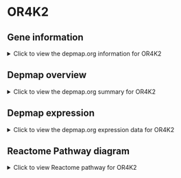<h1>OR4K2</h1>

<h2>Gene information</h2>
<details>
  <summary>Click to view the depmap.org information for OR4K2</summary>
  <iframe src="https://depmap.org/portal/gene/OR4K2?tab=about" style="border:none;width:100%;height:800px"></iframe>
</details>

<h2>Depmap overview</h2>
<details>
  <summary>Click to view the depmap.org summary for OR4K2</summary>
  <iframe src="https://depmap.org/portal/gene/OR4K2?tab=overview" style="border:none;width:100%;height:800px"></iframe>
</details>

<h2>Depmap expression</h2>
<details>
  <summary>Click to view the depmap.org expression data for OR4K2</summary>
  <iframe src="https://depmap.org/portal/gene/OR4K2?tab=characterization" style="border:none;width:100%;height:800px"></iframe>
</details>



<h2>Reactome Pathway diagram</h2>
<details>
  <summary>Click to view Reactome pathway for OR4K2</summary>
  <p>Olfactory Signaling Pathway</p>
  <iframe src="https://reactome.org/PathwayBrowser/#/R-HSA-381753" style="border:none;width:100%;height:800px"></iframe>
</details>



